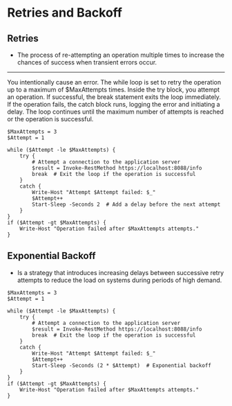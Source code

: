 # Retries and Backoff

## Retries
- The process of re-attempting an operation multiple times to increase the chances
of success when transient errors occur.

***
You intentionally cause an error. The while loop is set to retry the operation up to
a maximum of $MaxAttempts times. Inside the try block, you attempt an operation. If 
successful, the break statement exits the loop immediately. If the operation fails, 
the catch block runs, logging the error and initiating a delay. The loop continues 
until the maximum number of attempts is reached or the operation is successful. 

```
$MaxAttempts = 3
$Attempt = 1

while ($Attempt -le $MaxAttempts) {
    try {
        # Attempt a connection to the application server
        $result = Invoke-RestMethod https://localhost:8088/info
        break  # Exit the loop if the operation is successful
    }
    catch {
        Write-Host "Attempt $Attempt failed: $_"
        $Attempt++
        Start-Sleep -Seconds 2  # Add a delay before the next attempt
    }
}
if ($Attempt -gt $MaxAttempts) {
    Write-Host "Operation failed after $MaxAttempts attempts."
}
```

## Exponential Backoff
- Is a strategy that introduces increasing delays between successive retry attempts
to reduce the load on systems during periods of high demand.

```
$MaxAttempts = 3
$Attempt = 1

while ($Attempt -le $MaxAttempts) {
    try {
        # Attempt a connection to the application server
        $result = Invoke-RestMethod https://localhost:8088/info
        break  # Exit the loop if the operation is successful
    }
    catch {
        Write-Host "Attempt $Attempt failed: $_"
        $Attempt++
        Start-Sleep -Seconds (2 * $Attempt)  # Exponential backoff
    }
}
if ($Attempt -gt $MaxAttempts) {
    Write-Host "Operation failed after $MaxAttempts attempts."
}
```